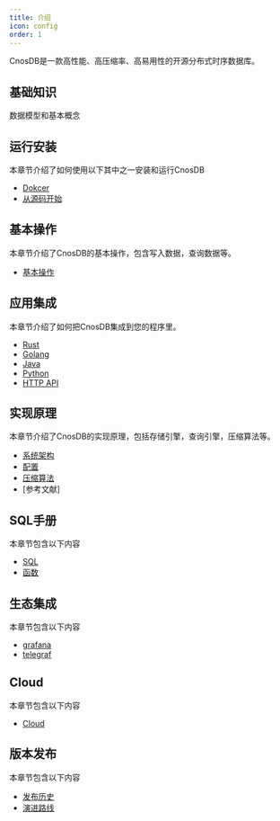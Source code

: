 ```yaml
---
title: 介绍
icon: config
order: 1
---
```


CnosDB是一款高性能、高压缩率、高易用性的开源分布式时序数据库。

## 基础知识
数据模型和基本概念

## 运行安装
本章节介绍了如何使用以下其中之一安装和运行CnosDB

- [Dokcer](guide/quick_start.md#Docker)
- [从源码开始](guide/quick_start.md#从源码开始)

## 基本操作
本章节介绍了CnosDB的基本操作，包含写入数据，查询数据等。
- [基本操作](guide/QUICK_START.md#基本操作)

## 应用集成

本章节介绍了如何把CnosDB集成到您的程序里。
- [Rust](guide/application/application.md#rust)
- [Golang](guide/application/application.md#golang)
- [Java](guide/application/application.md#java)
- [Python](guide/application/application.md#python)
- [HTTP API](guide/application/api.md)

## 实现原理
本章节介绍了CnosDB的实现原理，包括存储引擎，查询引擎，压缩算法等。
- [系统架构](guide/design/arch.md)
- [配置](guide/design/config.md)
- [压缩算法](guide/design/compress.md)
- [参考文献]

## SQL手册
本章节包含以下内容
- [SQL](guide/sql/sql.md)
- [函数](guide/sql/function.md)

## 生态集成
本章节包含以下内容
- [grafana](guide/ecology/grafana.md)
- [telegraf](guide/ecology/telegraf.md)

## Cloud
本章节包含以下内容
- [Cloud](guide/could.md)

## 版本发布
本章节包含以下内容
- [发布历史](guide/release/changlist.md)
- [演进路线](guide/release/evolution.md)